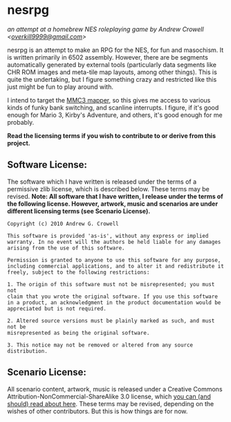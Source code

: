 nesrpg
=======
*an attempt at a homebrew NES roleplaying game by Andrew Crowell <<overkill9999@gmail.com>>*



nesrpg is an attempt to make an RPG for the NES, for fun and masochism. It is written primarily in 6502 assembly. However, there are be segments automatically generated by external tools (particularly data segments like CHR ROM images and meta-tile map layouts, among other things). This is quite the undertaking, but I figure something crazy and restricted like this just might be fun to play around with.

I intend to target the [MMC3 mapper](http://wiki.nesdev.com/w/index.php/MMC3), so this gives me access to various kinds of funky bank switching, and scanline interrupts. I figure, if it's good enough for Mario 3, Kirby's Adventure, and others, it's good enough for me probably.

**Read the licensing terms if you wish to contribute to or derive from this project.**

Software License:
-----------------
The software which I have written is released under the terms of a permissive zlib license, which is described below. These terms may be revised.
**Note: All software that I have written, I release under the terms of the following license. However, artwork, music and scenarios are under different licensing terms (see Scenario License).**

    Copyright (c) 2010 Andrew G. Crowell

    This software is provided 'as-is', without any express or implied
    warranty. In no event will the authors be held liable for any damages
    arising from the use of this software.

    Permission is granted to anyone to use this software for any purpose,
    including commercial applications, and to alter it and redistribute it
    freely, subject to the following restrictions:

    1. The origin of this software must not be misrepresented; you must not
    claim that you wrote the original software. If you use this software
    in a product, an acknowledgment in the product documentation would be
    appreciated but is not required.

    2. Altered source versions must be plainly marked as such, and must not be
    misrepresented as being the original software.

    3. This notice may not be removed or altered from any source
    distribution.
    
Scenario License:
-----------------
All scenario content, artwork, music is released under a Creative Commons Attribution-NonCommercial-ShareAlike 3.0 license, which [you can (and should) read about here](http://creativecommons.org/licenses/by-nc-sa/3.0/). These terms may be revised, depending on the wishes of other contributors. But this is how things are for now.
